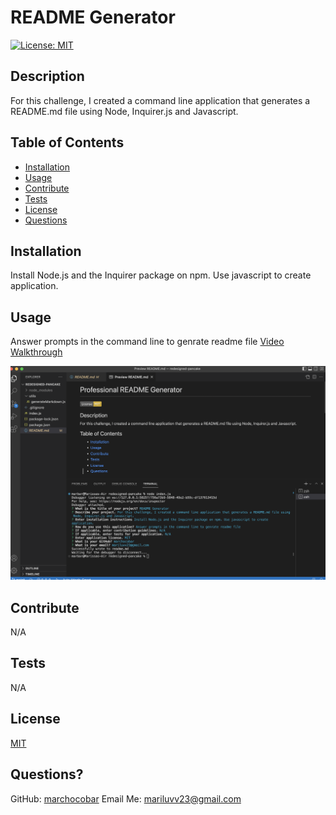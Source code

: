 # README Generator

  [![License: MIT](https://img.shields.io/badge/License-MIT-yellow.svg)](https://opensource.org/licenses/MIT)

  ## Description
  For this challenge, I created a command line application that generates a README.md file using Node, Inquirer.js and Javascript. 

  ## Table of Contents
  - [Installation](#installation)
  - [Usage](#usage)
  - [Contribute](#contribute)
  - [Tests](#tests)
  - [License](#license)
  - [Questions](#questions)

  ## Installation
  Install Node.js and the Inquirer package on npm. Use javascript to create application.

  ## Usage
  Answer prompts in the command line to genrate readme file
  [Video Walkthrough](https://drive.google.com/file/d/1RfW3zCDs6U6IpAdHLFW6AWFaOYK2CtkF/view)

  ![Screenshot](/assets/Image/Screen%20Shot%202022-11-05%20at%206.37.42%20PM.png)

  ## Contribute
  N/A

  ## Tests
  N/A

  ## License
  [MIT](https://opensource.org/licenses/MIT)

  ## Questions?
  GitHub: [marchocobar](https://github.com/marchocobar)
  Email Me: mariluvv23@gmail.com

